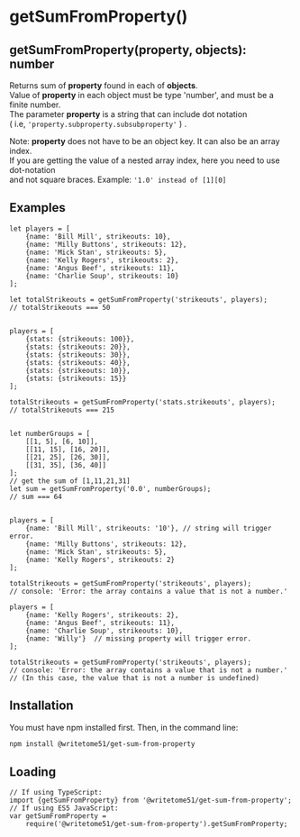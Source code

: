 # getSumFromProperty()
## getSumFromProperty(property, objects): number

Returns sum of <b>property</b> found in each of <b>objects</b>.   
Value of <b>property</b> in each object must be type 'number', and must be a finite number.  
The parameter <b>property</b> is a string that can include dot notation  
( i.e,  `'property.subproperty.subsubproperty'` ) .  

Note:  <b>property</b> does not have to be an object key. It can also be an array index.  
If you are getting the value of a nested array index, here you need to use dot-notation  
and not square braces.  Example: `'1.0' instead of [1][0]`

## Examples
```
let players = [
	{name: 'Bill Mill', strikeouts: 10},
	{name: 'Milly Buttons', strikeouts: 12},
	{name: 'Mick Stan', strikeouts: 5},
	{name: 'Kelly Rogers', strikeouts: 2},
	{name: 'Angus Beef', strikeouts: 11},
	{name: 'Charlie Soup', strikeouts: 10}
];

let totalStrikeouts = getSumFromProperty('strikeouts', players);
// totalStrikeouts === 50


players = [
	{stats: {strikeouts: 100}},
	{stats: {strikeouts: 20}},
	{stats: {strikeouts: 30}},
	{stats: {strikeouts: 40}},
	{stats: {strikeouts: 10}},
	{stats: {strikeouts: 15}}
];

totalStrikeouts = getSumFromProperty('stats.strikeouts', players);
// totalStrikeouts === 215


let numberGroups = [
	[[1, 5], [6, 10]],
	[[11, 15], [16, 20]],
	[[21, 25], [26, 30]],
	[[31, 35], [36, 40]]
];
// get the sum of [1,11,21,31]
let sum = getSumFromProperty('0.0', numberGroups);
// sum === 64


players = [
	{name: 'Bill Mill', strikeouts: '10'}, // string will trigger error.
	{name: 'Milly Buttons', strikeouts: 12},
	{name: 'Mick Stan', strikeouts: 5},
	{name: 'Kelly Rogers', strikeouts: 2}
];

totalStrikeouts = getSumFromProperty('strikeouts', players);
// console: 'Error: the array contains a value that is not a number.'

players = [
	{name: 'Kelly Rogers', strikeouts: 2},
	{name: 'Angus Beef', strikeouts: 11},
	{name: 'Charlie Soup', strikeouts: 10},
	{name: 'Willy'}  // missing property will trigger error.
];

totalStrikeouts = getSumFromProperty('strikeouts', players);
// console: 'Error: the array contains a value that is not a number.'
// (In this case, the value that is not a number is undefined)
```

## Installation

You must have npm installed first.  Then, in the command line:

```bash
npm install @writetome51/get-sum-from-property
```
## Loading
```
// If using TypeScript:
import {getSumFromProperty} from '@writetome51/get-sum-from-property';
// If using ES5 JavaScript:
var getSumFromProperty = 
    require('@writetome51/get-sum-from-property').getSumFromProperty;
```
